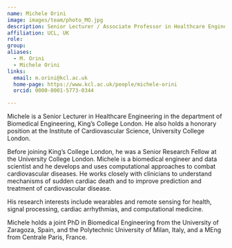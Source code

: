 ```yaml
---
name: Michele Orini
image: images/team/photo_MO.jpg
description: Senior Lecturer / Associate Professor in Healthcare Engineering
affiliation: UCL, UK
role:
group:
aliases:
  - M. Orini
  - Michele Orini
links:
  email: m.orini@kcl.ac.uk
  home-page: https://www.kcl.ac.uk/people/michele-orini
  orcid: 0000-0001-5773-0344

---
```


Michele is a Senior Lecturer in Healthcare Engineering in the department of Biomedical Engineering, King’s College London. He also holds a honorary position at the Institute of Cardiovascular Science, University College London.

Before joining King’s College London, he was a Senior Research Fellow at the University College London. Michele is a biomedical engineer and data scientist and he develops and uses computational approaches to combat cardiovascular diseases. He works closely with clinicians to understand mechanisms of sudden cardiac death and to improve prediction and treatment of cardiovascular disease.

His research interests include wearables and remote sensing for health, signal processing, cardiac arrhythmias, and computational medicine.

Michele holds a joint PhD in Biomedical Engineering from the University of Zaragoza, Spain, and the Polytechnic University of Milan, Italy, and a MEng from Centrale Paris, France.
